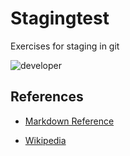 # **Stagingtest**

Exercises for staging in git

![developer](https://github.com/software-developer-org/sandbox/blob/feature/10-staging/challenge-010/developer.jpg)






## **References**

* [Markdown Reference](https://guides.github.com/features/mastering-markdown/)

* [Wikipedia](https://de.wikipedia.org/wiki/Git)


